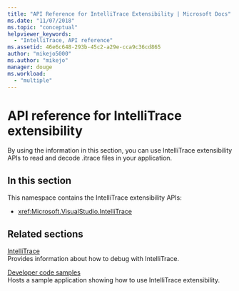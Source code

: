 ```yaml
---
title: "API Reference for IntelliTrace Extensibility | Microsoft Docs"
ms.date: "11/07/2018"
ms.topic: "conceptual"
helpviewer_keywords: 
  - "IntelliTrace, API reference"
ms.assetid: 46e6c648-293b-45c2-a29e-cca9c36cd865
author: "mikejo5000"
ms.author: "mikejo"
manager: douge
ms.workload: 
  - "multiple"
---
```

# API reference for IntelliTrace extensibility

By using the information in this section, you can use IntelliTrace extensibility APIs to read and decode .itrace files in your application.  
  
## In this section

This namespace contains the IntelliTrace extensibility APIs:
  
- <xref:Microsoft.VisualStudio.IntelliTrace>  
  
## Related sections

[IntelliTrace](../debugger/intellitrace.md)  
Provides information about how to debug with IntelliTrace.  
  
[Developer code samples](https://code.msdn.microsoft.com/)  
Hosts a sample application showing how to use IntelliTrace extensibility.
